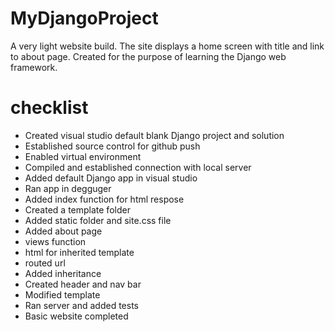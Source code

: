 # MyDjangoProject
A very light website build. The site displays a home screen with title and link to about page. Created for the purpose of learning the Django web framework.

# checklist #

* Created visual studio default blank Django project and solution
* Established source control for github push
* Enabled virtual environment
* Compiled and established connection with local server
* Added default Django app in visual studio
* Ran app in degguger
* Added index function for html respose
* Created a template folder
* Added static folder and site.css file
* Added about page
 * views function
 * html for inherited template
 * routed url
* Added inheritance
* Created header and nav bar
* Modified template
* Ran server and added tests
* Basic website completed
